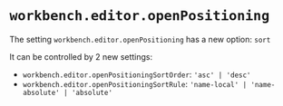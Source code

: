 `workbench.editor.openPositioning`
==================================

The setting `workbench.editor.openPositioning` has a new option: `sort`

It can be controlled by 2 new settings:
- `workbench.editor.openPositioningSortOrder`: `'asc' | 'desc'`
- `workbench.editor.openPositioningSortRule`: `'name-local' | 'name-absolute' | 'absolute'`
